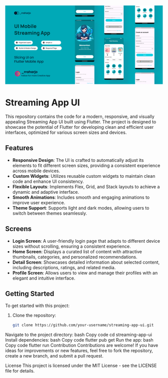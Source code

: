 ![Streaming App Banner](assets/img/banner.png)

# Streaming App UI

This repository contains the code for a modern, responsive, and visually appealing Streaming App UI built using Flutter. The project is designed to showcase the potential of Flutter for developing clean and efficient user interfaces, optimized for various screen sizes and devices.

## Features

- **Responsive Design**: The UI is crafted to automatically adjust its elements to fit different screen sizes, providing a consistent experience across mobile devices.
- **Custom Widgets**: Utilizes reusable custom widgets to maintain clean code and enhance UI consistency.
- **Flexible Layouts**: Implements Flex, Grid, and Stack layouts to achieve a dynamic and adaptive interface.
- **Smooth Animations**: Includes smooth and engaging animations to improve user experience.
- **Theme Support**: Supports light and dark modes, allowing users to switch between themes seamlessly.

## Screens

- **Login Screen**: A user-friendly login page that adapts to different device sizes without scrolling, ensuring a consistent experience.
- **Home Screen**: Displays a curated list of content with attractive thumbnails, categories, and personalized recommendations.
- **Detail Screen**: Showcases detailed information about selected content, including descriptions, ratings, and related media.
- **Profile Screen**: Allows users to view and manage their profiles with an elegant and intuitive interface.

## Getting Started

To get started with this project:

1. Clone the repository:
   ```bash
   git clone https://github.com/your-username/streaming-app-ui.git
Navigate to the project directory:
bash
Copy code
cd streaming-app-ui
Install dependencies:
bash
Copy code
flutter pub get
Run the app:
bash
Copy code
flutter run
Contribution
Contributions are welcome! If you have ideas for improvements or new features, feel free to fork the repository, create a new branch, and submit a pull request.

License
This project is licensed under the MIT License - see the LICENSE file for details.
